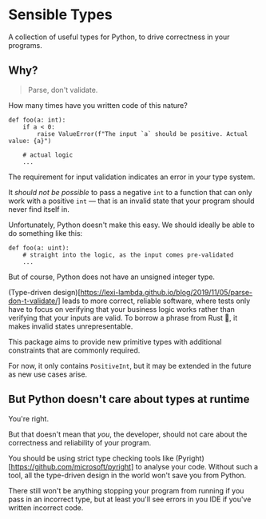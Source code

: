 # Sensible Types
A collection of useful types for Python, to drive correctness in your programs.

## Why?

> Parse, don't validate.

How many times have you written code of this nature?

```python3
def foo(a: int):
    if a < 0:
        raise ValueError(f"The input `a` should be positive. Actual value: {a}")

    # actual logic
    ...
```

The requirement for input validation indicates an error in your type system.

It _should not be possible_ to pass a negative `int` to a function that can only work with a positive `int` — that is an invalid state that your program should never find itself in.

Unfortunately, Python doesn't make this easy. We should ideally be able to do something like this:

```python3
def foo(a: uint):
    # straight into the logic, as the input comes pre-validated
    ...
```

But of course, Python does not have an unsigned integer type.

(Type-driven design)[https://lexi-lambda.github.io/blog/2019/11/05/parse-don-t-validate/] leads to more correct, reliable software, where tests only have to focus on verifying that your business logic works rather than verifying that your inputs are valid. To borrow a phrase from Rust 🦀, it makes invalid states unrepresentable.

This package aims to provide new primitive types with additional constraints that are commonly required.

For now, it only contains `PositiveInt`, but it may be extended in the future as new use cases arise.

## But Python doesn't care about types at runtime

You're right.

But that doesn't mean that _you_, the developer, should not care about the correctness and reliability of your program.

You should be using strict type checking tools like (Pyright)[https://github.com/microsoft/pyright] to analyse your code. Without such a tool, all the type-driven design in the world won't save you from Python.

There still won't be anything stopping your program from running if you pass in an incorrect type, but at least you'll see errors in you IDE if you've written incorrect code.

